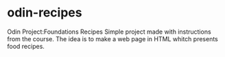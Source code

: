 # odin-recipes

Odin Project:Foundations Recipes
Simple project made with instructions from the course.
The idea is to make a web page in HTML whitch presents food recipes.
